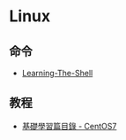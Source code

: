 # Linux

## 命令

- [Learning-The-Shell](doc/article/021-Learning-The-Shell.md)

## 教程

- [基礎學習篇目錄 - CentOS7](https://linux.vbird.org/linux_basic/centos7/)